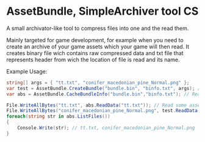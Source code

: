 # AssetBundle, SimpleArchiver tool CS
A small archivator-like tool to compress files into one and the read them. 

Mainly targeted for game development, for example when you need to create an archive of your game assets which your game will then read.
It creates binary file wich contains raw compressed data and txt file that represents header from wich the location of file is read and its name.

Example Usage:

```cs
string[] args = { "tt.txt", "conifer_macedonian_pine_Normal.png" };
var test = AssetBundle.CreateBundle("bundle.bin", "binfo.txt", args); // Create an asset bundle with name bundle.bin and info path, and with string[] args as file paths
var abs = AssetBundle.CacheBundleInfo("bundle.bin","binfo.txt"); // Read AB from disk (just for testing)

File.WriteAllBytes("tt.txt", abs.ReadData("tt.txt")); // Read some asset and write it to file
File.WriteAllBytes("conifer_macedonian_pine_Normal.png", test.ReadData("conifer_macedonian_pine_Normal.png")); // Read some asset and write it to file
foreach(string str in abs.ListFiles())
{
    Console.Write(str); // tt.txt, conifer_macedonian_pine_Normal.png
}
```

